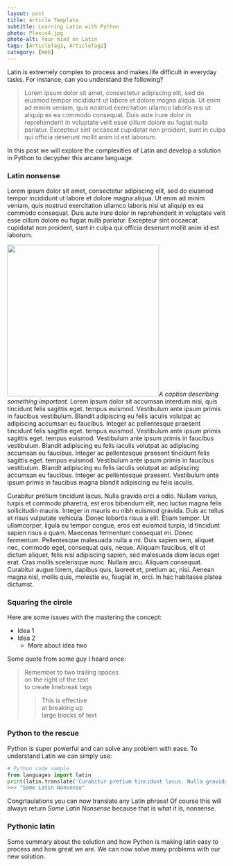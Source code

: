 ```yaml
---
layout: post
title: Article Template
subtitle: Learning Latin with Python
photo: Plexus4.jpg
photo-alt: Your mind on Latin
tags: [ArticleTag1, ArticleTag2]
category: [Web]
---
```


Latin is extremely complex to process and makes life difficult in everyday tasks. For instance, can you understand the following?

> Lorem ipsum dolor sit amet, consectetur adipiscing elit, sed do eiusmod tempor incididunt ut labore et dolore magna aliqua. Ut enim ad minim veniam, quis nostrud exercitation ullamco laboris nisi ut aliquip ex ea commodo consequat. Duis aute irure dolor in reprehenderit in voluptate velit esse cillum dolore eu fugiat nulla pariatur. Excepteur sint occaecat cupidatat non proident, sunt in culpa qui officia deserunt mollit anim id est laborum.

In this post we will explore the complexities of Latin and develop a solution in Python to decypher this arcane language.

### Latin nonsense

Lorem ipsum dolor sit amet, consectetur adipiscing elit, sed do eiusmod tempor incididunt ut labore et dolore magna aliqua. Ut enim ad minim veniam, quis nostrud exercitation ullamco laboris nisi ut aliquip ex ea commodo consequat. Duis aute irure dolor in reprehenderit in voluptate velit esse cillum dolore eu fugiat nulla pariatur. Excepteur sint occaecat cupidatat non proident, sunt in culpa qui officia deserunt mollit anim id est laborum. 


<p>
<span class="image right"><img src="{{ 'assets/images/two_sources_2_4k.jpg' | relative_url }}" alt="" style="width:350px;"/><i>A caption describing something important.</i></span>
Lorem ipsum dolor sit accumsan interdum nisi, quis tincidunt felis sagittis eget. tempus euismod. Vestibulum ante ipsum primis in faucibus vestibulum. Blandit adipiscing eu felis iaculis volutpat ac adipiscing accumsan eu faucibus. Integer ac pellentesque praesent tincidunt felis sagittis eget. tempus euismod. Vestibulum ante ipsum primis sagittis eget. tempus euismod. Vestibulum ante ipsum primis in faucibus vestibulum. Blandit adipiscing eu felis iaculis volutpat ac adipiscing accumsan eu faucibus. Integer ac pellentesque praesent tincidunt felis sagittis eget. tempus euismod. Vestibulum ante ipsum primis in faucibus vestibulum. Blandit adipiscing eu felis iaculis volutpat ac adipiscing accumsan eu faucibus. Integer ac pellentesque praesent. Vestibulum ante ipsum primis in faucibus magna blandit adipiscing eu felis iaculis.</p>


Curabitur pretium tincidunt lacus. Nulla gravida orci a odio. Nullam varius, turpis et commodo pharetra, est eros bibendum elit, nec luctus magna felis sollicitudin mauris. Integer in mauris eu nibh euismod gravida. Duis ac tellus et risus vulputate vehicula. Donec lobortis risus a elit. Etiam tempor. Ut ullamcorper, ligula eu tempor congue, eros est euismod turpis, id tincidunt sapien risus a quam. Maecenas fermentum consequat mi. Donec fermentum. Pellentesque malesuada nulla a mi. Duis sapien sem, aliquet nec, commodo eget, consequat quis, neque. Aliquam faucibus, elit ut dictum aliquet, felis nisl adipiscing sapien, sed malesuada diam lacus eget erat. Cras mollis scelerisque nunc. Nullam arcu. Aliquam consequat. Curabitur augue lorem, dapibus quis, laoreet et, pretium ac, nisi. Aenean magna nisl, mollis quis, molestie eu, feugiat in, orci. In hac habitasse platea dictumst.


### Squaring the circle

Here are some issues with the mastering the concept:

- Idea 1
- Idea 2
  - More about idea two

Some quote from some guy I heard once:
 
> Remember to two trailing spaces  
> on the right of the text  
> to create linebreak tags  
>> This is effective  
>> at breaking up  
>> large blocks
>> of text  
 

### Python to the rescue
 
Python is super powerful and can solve any problem with ease. To understand Latin we can simply use:

```python
# Python code sample
from languages import latin
print(latin.translate('Curabitur pretium tincidunt lacus. Nulla gravida orci a odio.')
>>> "Some Latin Nonsense"
```

Congrtaulations you can now translate any Latin phrase! Of course this will always return *Some Latin Nonsense* because that is what it is, nonsense.


### Pythonic latin

Some summary about the solution and how Python is making latin easy to process and how great we are. We can now solve many problems with our new solution.



